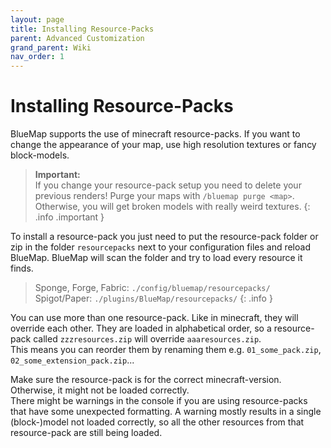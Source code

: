 ```yaml
---
layout: page
title: Installing Resource-Packs
parent: Advanced Customization
grand_parent: Wiki
nav_order: 1
---
```


# Installing Resource-Packs

BlueMap supports the use of minecraft resource-packs. If you want to change the appearance of your map, 
use high resolution textures or fancy block-models.

> **Important:**<br>
> If you change your resource-pack setup you need to delete your previous renders! 
> Purge your maps with `/bluemap purge <map>`.
> Otherwise, you will get broken models with really weird textures.
{: .info .important }

To install a resource-pack you just need to put the resource-pack folder or zip in the folder `resourcepacks` next to 
your configuration files and reload BlueMap. BlueMap will scan the folder and try to load every resource it finds.

> Sponge, Forge, Fabric: `./config/bluemap/resourcepacks/`<br>
> Spigot/Paper: `./plugins/BlueMap/resourcepacks/`
{: .info }

You can use more than one resource-pack. Like in minecraft, they will override each other. They are loaded in 
alphabetical order, so a resource-pack called `zzzresources.zip` will override `aaaresources.zip`.<br>
This means you can reorder them by renaming them e.g. `01_some_pack.zip`, `02_some_extension_pack.zip`...

Make sure the resource-pack is for the correct minecraft-version. Otherwise, it might not be loaded correctly.<br>
There might be warnings in the console if you are using resource-packs that have some unexpected formatting. A warning
mostly results in a single (block-)model not loaded correctly, so all the other resources from that resource-pack are 
still being loaded.